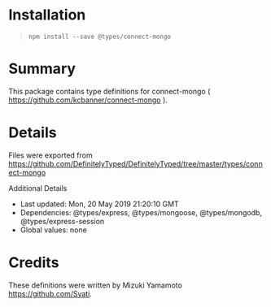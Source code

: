 # Installation
> `npm install --save @types/connect-mongo`

# Summary
This package contains type definitions for connect-mongo ( https://github.com/kcbanner/connect-mongo ).

# Details
Files were exported from https://github.com/DefinitelyTyped/DefinitelyTyped/tree/master/types/connect-mongo

Additional Details
 * Last updated: Mon, 20 May 2019 21:20:10 GMT
 * Dependencies: @types/express, @types/mongoose, @types/mongodb, @types/express-session
 * Global values: none

# Credits
These definitions were written by Mizuki Yamamoto <https://github.com/Syati>.
